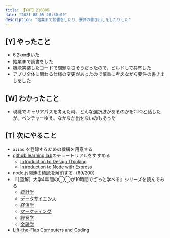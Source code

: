 ```yaml
---
title: 【YWT】210805
date: "2021-08-05 20:30:00"
description: "始業まで読書をしたり、要件の書き出しをしたりした"
---
```


## [Y] やったこと

- 6.2km歩いた
- 始業まで読書をした
- 機能実装したコードで問題なさそうだったので、ビルドして共有した
- アプリ全体に関わる仕様の変更があったので慎重に考えながら要件の書き出しをした

## [W] わかったこと

- 現職でキャリアパスを考えた時、どんな選択肢があるのかをCTOと話したが、ベンチャーゆえ、なかなか出せないのもあった

## [T] 次にやること

- `alias` を登録するための機構を用意する
- [github learning lab](https://lab.github.com/githubtraining)のチュートリアルをすすめる
  - [Introduction to Design Thinking](https://lab.github.com/githubtraining/introduction-to-design-thinking)
  - [Introduction to Node with Express](https://lab.github.com/everydeveloper/introduction-to-node-with-express)
- node.js関連の積読を解消する（69/200）
- 『［図解］大学4年間の◯◯が10時間でざっと学べる』シリーズを読んでみる
  - [統計学](https://www.amazon.co.jp/dp/B07PXB4NN9)
  - [データサイエンス](https://www.amazon.co.jp/dp/B07XNW3TQM)
  - [経済学](https://www.amazon.co.jp/dp/B01KNLFHH6)
  - [マーケティング](https://www.amazon.co.jp/dp/B07BNC2SV3)
  - [経営学](https://www.amazon.co.jp/dp/B071SKDF3L)
  - [金融学](https://www.amazon.co.jp/dp/B07BB6Z7FW)
- [Lift-the-Flap Computers and Coding](https://www.amazon.co.jp/dp/1409591514)

<!-- https://twitter.com/camomile_cafe/status/1422922972726128646?s=20 -->
